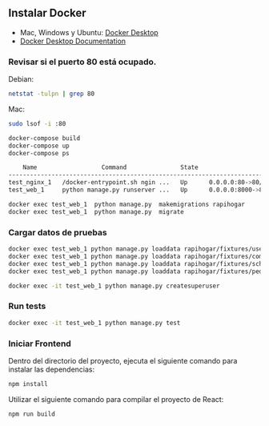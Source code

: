 ## Instalar Docker

* Mac, Windows y Ubuntu: [Docker Desktop](https://www.docker.com/products/docker-desktop)
* [Docker Desktop Documentation](https://docs.docker.com/desktop/)

### Revisar si el puerto 80 está ocupado. 

Debian:
```bash
netstat -tulpn | grep 80
```
Mac:
```bash
sudo lsof -i :80
```
```bash
docker-compose build
docker-compose up
docker-compose ps

    Name                  Command               State                    Ports                  
------------------------------------------------------------------------------------------------
test_nginx_1   /docker-entrypoint.sh ngin ...   Up      0.0.0.0:80->80/tcp,:::80->80/tcp        
test_web_1     python manage.py runserver ...   Up      0.0.0.0:8000->8000/tcp,:::8000->8000/tcp
```

```bash
docker exec test_web_1  python manage.py  makemigrations rapihogar
docker exec test_web_1  python manage.py  migrate
```
### Cargar datos de pruebas
```bash
docker exec test_web_1 python manage.py loaddata rapihogar/fixtures/user.json --app rapihogar.user
docker exec test_web_1 python manage.py loaddata rapihogar/fixtures/company.json --app rapihogar.company
docker exec test_web_1 python manage.py loaddata rapihogar/fixtures/scheme.json --app rapihogar.scheme
docker exec test_web_1 python manage.py loaddata rapihogar/fixtures/pedido.json --app rapihogar.pedido
```

```bash
docker exec -it test_web_1 python manage.py createsuperuser
```
### Run tests ###

```bash
docker exec -it test_web_1 python manage.py test
```

### Iniciar Frontend ###

Dentro del directorio del proyecto, ejecuta el siguiente comando para instalar las dependencias:

```bash
npm install
```

Utilizar el siguiente comando para compilar el proyecto de React:

```bash
npm run build
```

